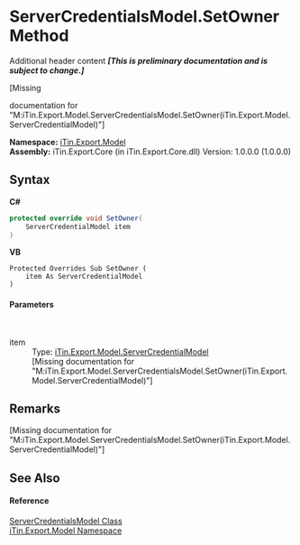 # ServerCredentialsModel.SetOwner Method 
Additional header content _**\[This is preliminary documentation and is subject to change.\]**_

\[Missing <summary> documentation for "M:iTin.Export.Model.ServerCredentialsModel.SetOwner(iTin.Export.Model.ServerCredentialModel)"\]

**Namespace:**&nbsp;<a href="ef57ffcc-e95e-b212-5a46-9aa6f5a3511f">iTin.Export.Model</a><br />**Assembly:**&nbsp;iTin.Export.Core (in iTin.Export.Core.dll) Version: 1.0.0.0 (1.0.0.0)

## Syntax

**C#**<br />
``` C#
protected override void SetOwner(
	ServerCredentialModel item
)
```

**VB**<br />
``` VB
Protected Overrides Sub SetOwner ( 
	item As ServerCredentialModel
)
```


#### Parameters
&nbsp;<dl><dt>item</dt><dd>Type: <a href="dea2e3fd-11a3-504d-946d-09298fce08d6">iTin.Export.Model.ServerCredentialModel</a><br />\[Missing <param name="item"/> documentation for "M:iTin.Export.Model.ServerCredentialsModel.SetOwner(iTin.Export.Model.ServerCredentialModel)"\]</dd></dl>

## Remarks
\[Missing <remarks> documentation for "M:iTin.Export.Model.ServerCredentialsModel.SetOwner(iTin.Export.Model.ServerCredentialModel)"\]

## See Also


#### Reference
<a href="7094ae9b-d15d-e552-ce39-6aee1ddbb317">ServerCredentialsModel Class</a><br /><a href="ef57ffcc-e95e-b212-5a46-9aa6f5a3511f">iTin.Export.Model Namespace</a><br />
